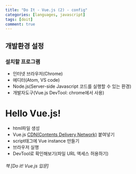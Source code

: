 ```yaml
---
title: "Do It - Vue.js (2) - config"
categories: [languages, javascript]
tags: [doit]
comment: true
---
```

## 개발환경 설정

### 설치할 프로그램

- 인터넷 브라우저(Chrome)
- 에디터(Atom, VS code)
- Node.js(Server-side Javascript 코드를 실행할 수 있는 환경)
- 개발자도구(Vue.js DevTool: chrome에서 사용)

# Hello Vue.js!

- html파일 생성
- Vue.js <a href="https://kr.vuejs.org/v2/guide/installation.html#CDN">CDN(Contents Delivery Network)</a> 붙여넣기
- script태그에 Vue instance 만들기
- 브라우저 실행
- DevTool로 확인해보기(파일 URL 액세스 허용하기)

###### 책 [Do it! Vue.js 입문]
